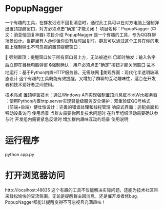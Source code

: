 # PopupNagger
一个有趣的工具​​，在群友迟迟不回复消息时，通过此工具可以在对方电脑上强制弹出置顶提醒窗口，对方必须点击“确定”才能关闭！
项目名称：PopupNagger (中文：消息催回复神器)
项目介绍
PopupNagger 是一个​​有趣的工具​​，专为QQ群聊场景设计。当群里有人@你但你没有及时回复时，群友可以通过这个工具在你的电脑上强制弹出不可忽视的置顶提醒窗口：

🚨 ​​强制置顶​​：提醒窗口位于所有窗口最上方，无法被遮挡
⏱️ ​​即时触发​​：输入名字后立即在目标电脑弹窗
🔒 ​​强制确认​​：用户必须点击"确定"按钮才能关闭窗口
💻 ​​本地运行​​：基于Python内置HTTP服务器，无需联网
🌈 ​​美观界面​​：现代化半透明玻璃态设计
这个​​有趣的工具​​既能有效提醒，又增加了群聊的互动趣味性，适合在开发者和技术爱好者之间使用。

技术亮点
​​置顶弹窗技术​​：通过Windows API实现强制置顶消息框
​​本地Web服务器​​：使用Python内置http.server实现轻量级服务
​​安全保护​​：双重验证QQ号格式（前端+后端）
​​健壮性设计​​：完善的错误处理和线程管理
​​响应式界面​​：适配桌面和移动设备访问
使用场景
当群友需要你回复技术问题时
在群里组织活动需要确认参与时
开发组内需要紧急反馈时
增加群内趣味互动的场景
使用说明

# 运行程序
python app.py

# 打开浏览器访问
http://localhost:48835
这个​​有趣的工具​​不仅能解决实际问题，还能为技术社区带来轻松愉快的交流氛围。无论是提醒群主回消息，还是催开发者修bug，PopupNagger都能让提醒变得不可忽视且充满趣味！
